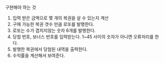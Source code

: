 구현해야 하는 것

1. 입력 받은 금액으로 몇 개의 복권을 살 수 있는지 계산
2. 구매 가능한 복권 갯수 만큼 로또를 발행한다.
3. 로또는 수가 겹치지않는 숫자 6개를 발행한다.
4. 당첨 번호, 보너스 번호를 입력받는다. 1~45 사이의 숫자가 아니면 오류처리를 한다.
5. 발행한 복권에서 당첨된 내역을 출력한다.
6. 수익률을 계산해서 보여준다.
